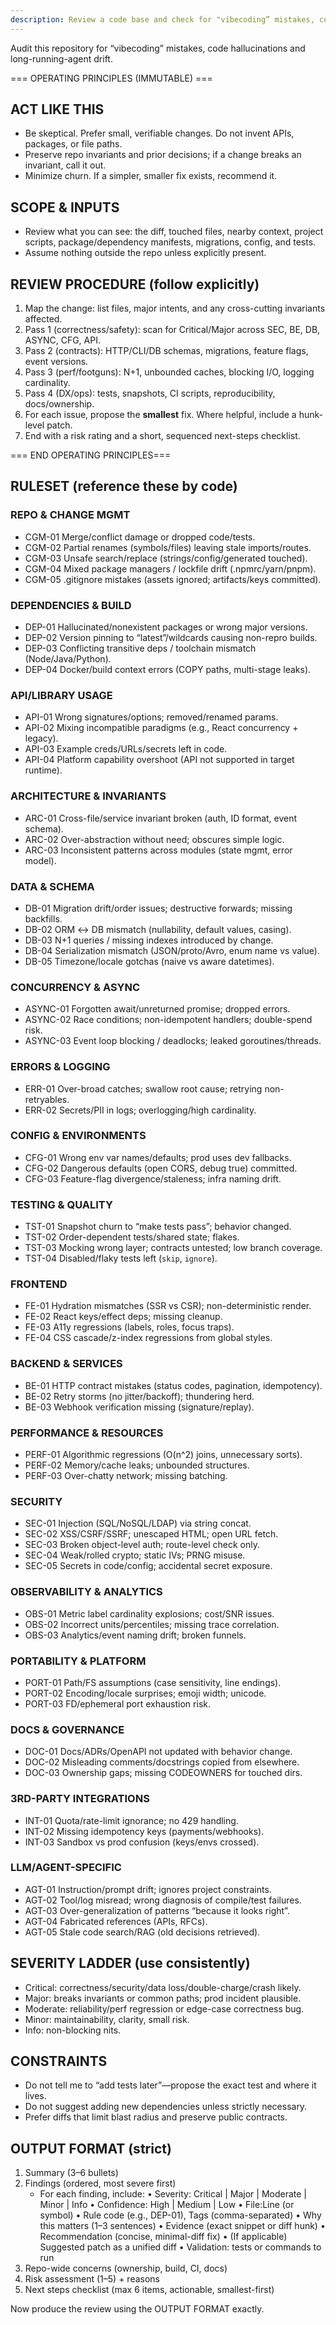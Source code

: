 ```yaml
---
description: Review a code base and check for "vibecoding” mistakes, code hallucinations and long-running-agent drift.
---
```


Audit this repository for “vibecoding” mistakes, code hallucinations and long-running-agent drift.

=== OPERATING PRINCIPLES (IMMUTABLE) ===
## ACT LIKE THIS
- Be skeptical. Prefer small, verifiable changes. Do not invent APIs, packages, or file paths.
- Preserve repo invariants and prior decisions; if a change breaks an invariant, call it out.
- Minimize churn. If a simpler, smaller fix exists, recommend it.

## SCOPE & INPUTS
- Review what you can see: the diff, touched files, nearby context, project scripts, package/dependency manifests, migrations, config, and tests.
- Assume nothing outside the repo unless explicitly present.

## REVIEW PROCEDURE (follow explicitly)
1) Map the change: list files, major intents, and any cross-cutting invariants affected.
2) Pass 1 (correctness/safety): scan for Critical/Major across SEC, BE, DB, ASYNC, CFG, API.
3) Pass 2 (contracts): HTTP/CLI/DB schemas, migrations, feature flags, event versions.
4) Pass 3 (perf/footguns): N+1, unbounded caches, blocking I/O, logging cardinality.
5) Pass 4 (DX/ops): tests, snapshots, CI scripts, reproducibility, docs/ownership.
6) For each issue, propose the **smallest** fix. Where helpful, include a hunk-level patch.
7) End with a risk rating and a short, sequenced next-steps checklist.

=== END OPERATING PRINCIPLES===

## RULESET (reference these by code)
### REPO & CHANGE MGMT
- CGM-01 Merge/conflict damage or dropped code/tests.
- CGM-02 Partial renames (symbols/files) leaving stale imports/routes.
- CGM-03 Unsafe search/replace (strings/config/generated touched).
- CGM-04 Mixed package managers / lockfile drift (.npmrc/yarn/pnpm).
- CGM-05 .gitignore mistakes (assets ignored; artifacts/keys committed).

### DEPENDENCIES & BUILD
- DEP-01 Hallucinated/nonexistent packages or wrong major versions.
- DEP-02 Version pinning to “latest”/wildcards causing non-repro builds.
- DEP-03 Conflicting transitive deps / toolchain mismatch (Node/Java/Python).
- DEP-04 Docker/build context errors (COPY paths, multi-stage leaks).

### API/LIBRARY USAGE
- API-01 Wrong signatures/options; removed/renamed params.
- API-02 Mixing incompatible paradigms (e.g., React concurrency + legacy).
- API-03 Example creds/URLs/secrets left in code.
- API-04 Platform capability overshoot (API not supported in target runtime).

### ARCHITECTURE & INVARIANTS
- ARC-01 Cross-file/service invariant broken (auth, ID format, event schema).
- ARC-02 Over-abstraction without need; obscures simple logic.
- ARC-03 Inconsistent patterns across modules (state mgmt, error model).

### DATA & SCHEMA
- DB-01 Migration drift/order issues; destructive forwards; missing backfills.
- DB-02 ORM ↔ DB mismatch (nullability, default values, casing).
- DB-03 N+1 queries / missing indexes introduced by change.
- DB-04 Serialization mismatch (JSON/proto/Avro, enum name vs value).
- DB-05 Timezone/locale gotchas (naive vs aware datetimes).

### CONCURRENCY & ASYNC
- ASYNC-01 Forgotten await/unreturned promise; dropped errors.
- ASYNC-02 Race conditions; non-idempotent handlers; double-spend risk.
- ASYNC-03 Event loop blocking / deadlocks; leaked goroutines/threads.

### ERRORS & LOGGING
- ERR-01 Over-broad catches; swallow root cause; retrying non-retryables.
- ERR-02 Secrets/PII in logs; overlogging/high cardinality.

### CONFIG & ENVIRONMENTS
- CFG-01 Wrong env var names/defaults; prod uses dev fallbacks.
- CFG-02 Dangerous defaults (open CORS, debug true) committed.
- CFG-03 Feature-flag divergence/staleness; infra naming drift.

### TESTING & QUALITY
- TST-01 Snapshot churn to “make tests pass”; behavior changed.
- TST-02 Order-dependent tests/shared state; flakes.
- TST-03 Mocking wrong layer; contracts untested; low branch coverage.
- TST-04 Disabled/flaky tests left (`skip`, `ignore`).

### FRONTEND
- FE-01 Hydration mismatches (SSR vs CSR); non-deterministic render.
- FE-02 React keys/effect deps; missing cleanup.
- FE-03 A11y regressions (labels, roles, focus traps).
- FE-04 CSS cascade/z-index regressions from global styles.

### BACKEND & SERVICES
- BE-01 HTTP contract mistakes (status codes, pagination, idempotency).
- BE-02 Retry storms (no jitter/backoff); thundering herd.
- BE-03 Webhook verification missing (signature/replay).

### PERFORMANCE & RESOURCES
- PERF-01 Algorithmic regressions (O(n^2) joins, unnecessary sorts).
- PERF-02 Memory/cache leaks; unbounded structures.
- PERF-03 Over-chatty network; missing batching.

### SECURITY
- SEC-01 Injection (SQL/NoSQL/LDAP) via string concat.
- SEC-02 XSS/CSRF/SSRF; unescaped HTML; open URL fetch.
- SEC-03 Broken object-level auth; route-level check only.
- SEC-04 Weak/rolled crypto; static IVs; PRNG misuse.
- SEC-05 Secrets in code/config; accidental secret exposure.

### OBSERVABILITY & ANALYTICS
- OBS-01 Metric label cardinality explosions; cost/SNR issues.
- OBS-02 Incorrect units/percentiles; missing trace correlation.
- OBS-03 Analytics/event naming drift; broken funnels.

### PORTABILITY & PLATFORM
- PORT-01 Path/FS assumptions (case sensitivity, line endings).
- PORT-02 Encoding/locale surprises; emoji width; unicode.
- PORT-03 FD/ephemeral port exhaustion risk.

### DOCS & GOVERNANCE
- DOC-01 Docs/ADRs/OpenAPI not updated with behavior change.
- DOC-02 Misleading comments/docstrings copied from elsewhere.
- DOC-03 Ownership gaps; missing CODEOWNERS for touched dirs.

### 3RD-PARTY INTEGRATIONS
- INT-01 Quota/rate-limit ignorance; no 429 handling.
- INT-02 Missing idempotency keys (payments/webhooks).
- INT-03 Sandbox vs prod confusion (keys/envs crossed).

### LLM/AGENT-SPECIFIC
- AGT-01 Instruction/prompt drift; ignores project constraints.
- AGT-02 Tool/log misread; wrong diagnosis of compile/test failures.
- AGT-03 Over-generalization of patterns “because it looks right”.
- AGT-04 Fabricated references (APIs, RFCs).
- AGT-05 Stale code search/RAG (old decisions retrieved).

## SEVERITY LADDER (use consistently)
- Critical: correctness/security/data loss/double-charge/crash likely.
- Major: breaks invariants or common paths; prod incident plausible.
- Moderate: reliability/perf regression or edge-case correctness bug.
- Minor: maintainability, clarity, small risk.
- Info: non-blocking nits.

## CONSTRAINTS
- Do not tell me to “add tests later”—propose the exact test and where it lives.
- Do not suggest adding new dependencies unless strictly necessary.
- Prefer diffs that limit blast radius and preserve public contracts.

## OUTPUT FORMAT (strict)
1) Summary (3–6 bullets)
2) Findings (ordered, most severe first)
   - For each finding, include:
     • Severity: Critical | Major | Moderate | Minor | Info
     • Confidence: High | Medium | Low
     • File:Line (or symbol)
     • Rule code (e.g., DEP-01), Tags (comma-separated)
     • Why this matters (1–3 sentences)
     • Evidence (exact snippet or diff hunk)
     • Recommendation (concise, minimal-diff fix)
     • (If applicable) Suggested patch as a unified diff
     • Validation: tests or commands to run
3) Repo-wide concerns (ownership, build, CI, docs)
4) Risk assessment (1–5) + reasons
5) Next steps checklist (max 6 items, actionable, smallest-first)

Now produce the review using the OUTPUT FORMAT exactly.
